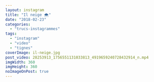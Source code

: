 ```yaml
---
layout: instagram
title: "Il neige ️🌨"
date: "2018-02-23"
categories: 
  - "trucs-instagrammes"
tags: 
  - "instagram"
  - "video"
  - "tignes"
coverImage: il-neige.jpg
post_video: 28253913_1756551131033813_4919659240728432914_n.mp4
imgWidth: 360
imgHeight: 360
noImageOnPost: true
---
```

